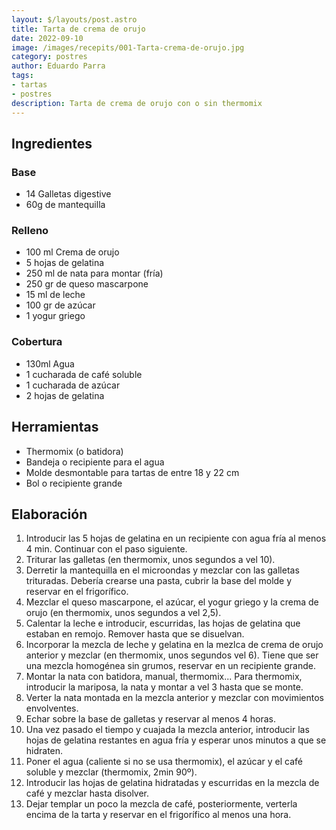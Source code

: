 ```yaml
---
layout: $/layouts/post.astro
title: Tarta de crema de orujo
date: 2022-09-10
image: /images/recepits/001-Tarta-crema-de-orujo.jpg
category: postres
author: Eduardo Parra
tags:
- tartas
- postres
description: Tarta de crema de orujo con o sin thermomix
---
```


## Ingredientes

### Base
- 14 Galletas digestive
- 60g de mantequilla

### Relleno
- 100 ml Crema de orujo
- 5 hojas de gelatina
- 250 ml de nata para montar (fría)
- 250 gr de queso mascarpone
- 15 ml de leche
- 100 gr de azúcar
- 1 yogur griego

### Cobertura
- 130ml Agua
- 1 cucharada de café soluble
- 1 cucharada de azúcar
- 2 hojas de gelatina

## Herramientas
 - Thermomix (o batidora)
 - Bandeja o recipiente para el agua
 - Molde desmontable para tartas de entre 18 y 22 cm
 - Bol o recipiente grande
 
## Elaboración

1. Introducir las 5 hojas de gelatina en un recipiente con agua fría al menos 4 min. Continuar con el paso siguiente.
2. Triturar las galletas (en thermomix, unos segundos a vel 10).
3. Derretir la mantequilla en el microondas y mezclar con las galletas trituradas. Debería crearse una pasta, cubrir la base del molde y reservar en el frigorífico.
4. Mezclar el queso mascarpone, el azúcar, el yogur griego y la crema de orujo (en thermomix, unos segundos a vel 2,5).
5. Calentar la leche e introducir, escurridas, las hojas de gelatina que estaban en remojo. Remover hasta que se disuelvan.
6. Incorporar la mezcla de leche y gelatina en la mezlca de crema de orujo anterior y mezclar (en thermomix, unos segundos vel 6). Tiene que ser una mezcla homogénea sin grumos, reservar en un recipiente grande.
7. Montar la nata con batidora, manual, thermomix... Para thermomix, introducir la mariposa, la nata y montar a vel 3 hasta que se monte.
8. Verter la nata montada en la mezcla anterior y mezclar con movimientos envolventes.
9. Echar sobre la base de galletas y reservar al menos 4 horas.
10. Una vez pasado el tiempo y cuajada la mezcla anterior, introducir las hojas de gelatina restantes en agua fría y esperar unos minutos a que se hidraten.
11. Poner el agua (caliente si no se usa thermomix), el azúcar y el café soluble y mezclar (thermomix, 2min 90º).
12. Introducir las hojas de gelatina hidratadas y escurridas en la mezcla de café y mezclar hasta disolver.
13. Dejar templar un poco la mezcla de café, posteriormente, verterla encima de la tarta y reservar en el frigorífico al menos una hora.